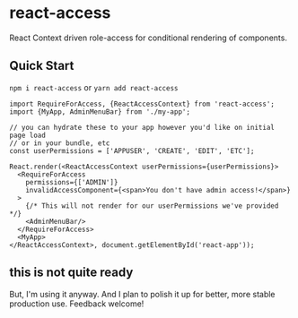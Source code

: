 # react-access
React Context driven role-access for conditional rendering of components.

## Quick Start
`npm i react-access` or `yarn add react-access`

```
import RequireForAccess, {ReactAccessContext} from 'react-access';
import {MyApp, AdminMenuBar} from './my-app';

// you can hydrate these to your app however you'd like on initial page load
// or in your bundle, etc
const userPermissions = ['APPUSER', 'CREATE', 'EDIT', 'ETC'];

React.render(<ReactAccessContext userPermissions={userPermissions}>
  <RequireForAccess
    permissions={['ADMIN']}
    invalidAccessComponent={<span>You don't have admin access!</span>}
  >
    {/* This will not render for our userPermissions we've provided */}
    <AdminMenuBar/>
  </RequireForAccess>
  <MyApp>
</ReactAccessContext>, document.getElementById('react-app'));
```

## this is not quite ready
But, I'm using it anyway. And I plan to polish it up for better, more stable
production use. Feedback welcome!
